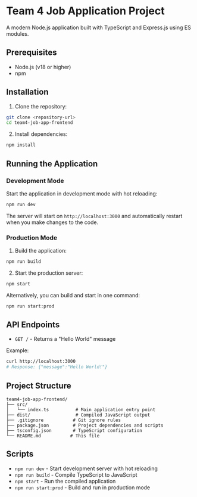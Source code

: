 # Team 4 Job Application Project

A modern Node.js application built with TypeScript and Express.js using ES modules.

## Prerequisites

- Node.js (v18 or higher)
- npm

## Installation

1. Clone the repository:
```bash
git clone <repository-url>
cd team4-job-app-frontend
```

2. Install dependencies:
```bash
npm install
```

## Running the Application

### Development Mode
Start the application in development mode with hot reloading:
```bash
npm run dev
```

The server will start on `http://localhost:3000` and automatically restart when you make changes to the code.

### Production Mode
1. Build the application:
```bash
npm run build
```

2. Start the production server:
```bash
npm start
```

Alternatively, you can build and start in one command:
```bash
npm run start:prod
```

## API Endpoints

- `GET /` - Returns a "Hello World" message

Example:
```bash
curl http://localhost:3000
# Response: {"message":"Hello World!"}
```

## Project Structure

```
team4-job-app-frontend/
├── src/
│   └── index.ts          # Main application entry point
├── dist/                 # Compiled JavaScript output
├── .gitignore           # Git ignore rules
├── package.json         # Project dependencies and scripts
├── tsconfig.json        # TypeScript configuration
└── README.md           # This file
```

## Scripts

- `npm run dev` - Start development server with hot reloading
- `npm run build` - Compile TypeScript to JavaScript
- `npm start` - Run the compiled application
- `npm run start:prod` - Build and run in production mode